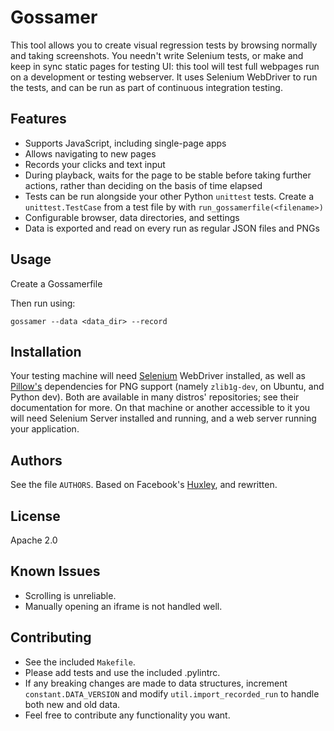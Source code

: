 # Gossamer

This tool allows you to create visual regression tests by browsing normally and taking screenshots. You needn't write Selenium tests, or make and keep in sync static pages for testing UI: this tool will test full webpages run on a development or testing webserver. It uses Selenium WebDriver to run the tests, and can be run as part of continuous integration testing.


## Features

* Supports JavaScript, including single-page apps
* Allows navigating to new pages
* Records your clicks and text input
* During playback, waits for the page to be stable before taking further actions, rather than deciding on the basis of time elapsed
* Tests can be run alongside your other Python `unittest` tests. Create a `unittest.TestCase` from a test file by with `run_gossamerfile(<filename>)`
* Configurable browser, data directories, and settings
* Data is exported and read on every run as regular JSON files and PNGs


## Usage
Create a Gossamerfile

Then run using:

    gossamer --data <data_dir> --record


## Installation

Your testing machine will need [Selenium](http://docs.seleniumhq.org) WebDriver installed, as well as [Pillow's](https://github.com/python-imaging/Pillow) dependencies for PNG support (namely `zlib1g-dev`, on Ubuntu, and Python dev). Both are available in many distros' repositories; see their documentation for more. On that machine or another accessible to it you will need Selenium Server installed and running, and a web server running your application.


## Authors

See the file `AUTHORS`. Based on Facebook's [Huxley](https://github.com/facebook/huxley), and rewritten.

## License

Apache 2.0


## Known Issues

* Scrolling is unreliable.
* Manually opening an iframe is not handled well.


## Contributing

* See the included `Makefile`.
* Please add tests and use the included .pylintrc.
* If any breaking changes are made to data structures, increment `constant.DATA_VERSION` and
modify `util.import_recorded_run` to handle both new and old data.
* Feel free to contribute any functionality you want.

